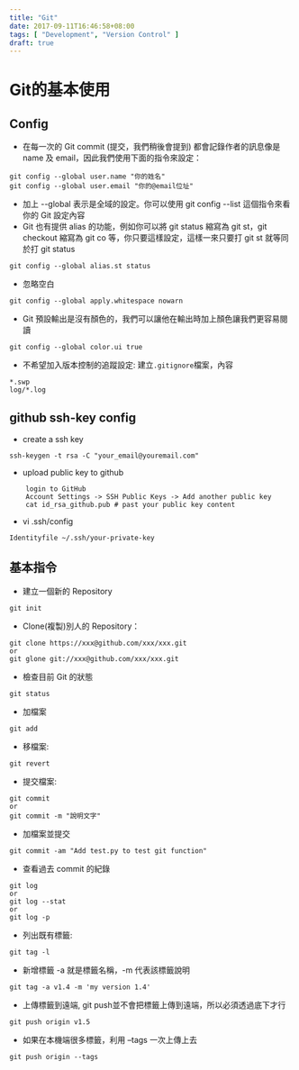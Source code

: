 ```yaml
---
title: "Git"
date: 2017-09-11T16:46:58+08:00
tags: [ "Development", "Version Control" ]
draft: true
---
```


# Git的基本使用

## Config
- 在每一次的 Git commit (提交，我們稍後會提到) 都會記錄作者的訊息像是 name 及 email，因此我們使用下面的指令來設定：

```
git config --global user.name "你的姓名"
git config --global user.email "你的@email位址"
```

- 加上 --global 表示是全域的設定。你可以使用 git config --list 這個指令來看你的 Git 設定內容
- Git 也有提供 alias 的功能，例如你可以將 git status 縮寫為 git st，git checkout 縮寫為 git co 等，你只要這樣設定，這樣一來只要打 git st 就等同於打 git status
```
git config --global alias.st status
```

- 忽略空白
```
git config --global apply.whitespace nowarn
```

- Git 預設輸出是沒有顏色的，我們可以讓他在輸出時加上顏色讓我們更容易閱讀
```
git config --global color.ui true
```

- 不希望加入版本控制的追蹤設定: 建立```.gitignore```檔案，內容
```
*.swp
log/*.log
```


## github ssh-key config
- create a ssh key

```
ssh-keygen -t rsa -C "your_email@youremail.com"
```

- upload public key to github

```
    login to GitHub
    Account Settings -> SSH Public Keys -> Add another public key
    cat id_rsa_github.pub # past your public key content
```

- vi .ssh/config

```
Identityfile ~/.ssh/your-private-key
```


## 基本指令
- 建立一個新的 Repository
 ```
 git init
 ```

 - Clone(複製)別人的 Repository：

 ```
 git clone https://xxx@github.com/xxx/xxx.git
 or
 git glone git://xxx@github.com/xxx/xxx.git
 ```

 - 檢查目前 Git 的狀態

 ```
 git status
```

 - 加檔案
 ```
 git add
```

 - 移檔案:
 ```
 git revert
```

 - 提交檔案:

 ```
 git commit
 or
 git commit -m "說明文字"
 ```

 - 加檔案並提交
 
 ```
 git commit -am "Add test.py to test git function"
```

 - 查看過去 commit 的紀錄
 ```
 git log
 or
 git log --stat
 or
 git log -p
```

 - 列出既有標籤:
 ```
 git tag -l
 ```

 - 新增標籤 -a 就是標籤名稱，-m 代表該標籤說明
 ```
 git tag -a v1.4 -m 'my version 1.4'
 ```

 - 上傳標籤到遠端, git push並不會把標籤上傳到遠端，所以必須透過底下才行 
```
git push origin v1.5
```

 - 如果在本機端很多標籤，利用 –tags 一次上傳上去
```
git push origin --tags
```
